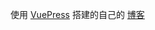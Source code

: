 使用 [VuePress](https://vuepress.vuejs.org/zh/) 搭建的自己的 [博客](https://crane0.github.io/vuepress-project/)
